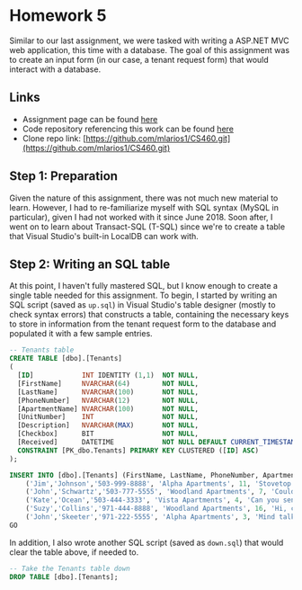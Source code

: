 # Homework 5

Similar to our last assignment, we were tasked with writing a ASP.NET MVC web application, this time with a database. The goal of this assignment was to create an input form (in our case, a tenant request form) that would interact with a database.

## Links

* Assignment page can be found [here](http://www.wou.edu/~morses/classes/cs46x/assignments/HW5_1819.html)
* Code repository referencing this work can be found [here](https://github.com/mlarios1/CS460/tree/master/hw5)
* Clone repo link: [https://github.com/mlarios1/CS460.git](https://github.com/mlarios1/CS460.git)

## Step 1: Preparation
Given the nature of this assignment, there was not much new material to learn. However, I had to re-familiarize myself with SQL syntax (MySQL in particular), given I had not worked with it since June 2018. Soon after, I went on to learn about Transact-SQL (T-SQL) since we're to create a table that Visual Studio's built-in LocalDB can work with.

## Step 2: Writing an SQL table
At this point, I haven't fully mastered SQL, but I know enough to create a single table needed for this assignment. To begin, I started by writing an SQL script (saved as ```up.sql```) in Visual Studio's table designer (mostly to check syntax errors) that constructs a table, containing the necessary keys to store in information from the tenant request form to the database and populated it with a few sample entries.

```SQL
-- Tenants table
CREATE TABLE [dbo].[Tenants]
(
  [ID]            INT IDENTITY (1,1)  NOT NULL,
  [FirstName]     NVARCHAR(64)        NOT NULL,
  [LastName]      NVARCHAR(100)       NOT NULL,
  [PhoneNumber]   NVARCHAR(12)        NOT NULL, 
  [ApartmentName] NVARCHAR(100)       NOT NULL, 
  [UnitNumber]    INT                 NOT NULL, 
  [Description]   NVARCHAR(MAX)       NOT NULL, 
  [Checkbox]      BIT                 NOT NULL, 
  [Received]      DATETIME            NOT NULL DEFAULT CURRENT_TIMESTAMP, 
  CONSTRAINT [PK_dbo.Tenants] PRIMARY KEY CLUSTERED ([ID] ASC)
);

INSERT INTO [dbo].[Tenants] (FirstName, LastName, PhoneNumber, ApartmentName, UnitNumber, Description, Checkbox, Received) VALUES
	('Jim','Johnson','503-999-8888', 'Alpha Apartments', 11, 'Stovetop is in need of repair. One of the burners recently stopped working and we don''t know why that is.', 1, '10-18-2018' ),
	('John','Schwartz','503-777-5555', 'Woodland Apartments', 7, 'Could you send someone to look at the dryer in the laundry room? I think the heating element might be broken.', 1, '10-22-2018' ),
	('Kate','Ocean','503-444-3333', 'Vista Apartments', 4, 'Can you send an exterminator out to the complex right away? The mice infestation is quickly getting out of hand.', 1, '10-25-2018' ),
	('Suzy','Collins','971-444-8888', 'Woodland Apartments', 16, 'Hi, can we get a seesaw and another swing set for the playground. Thanks.', 1, '09-28-2018' ),
	('John','Skeeter','971-222-5555', 'Alpha Apartments', 3, 'Mind talking to the folks upstairs? I''m getting tired of having to ask them to turn down their music after curfew.', 1, '10-21-2018' )
GO
```

In addition, I also wrote another SQL script (saved as ```down.sql```) that would clear the table above, if needed to.
```SQL
-- Take the Tenants table down
DROP TABLE [dbo].[Tenants];
```

